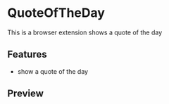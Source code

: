 # QuoteOfTheDay

This is a browser extension shows a quote of the day

## Features

- show a quote of the day

## Preview



